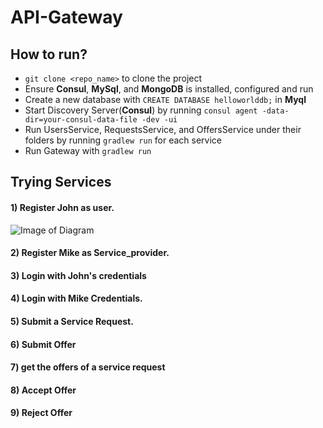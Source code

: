 # API-Gateway


## How to run?
- `git clone <repo_name>` to clone the project
- Ensure **Consul**, **MySql**, and **MongoDB** is installed, configured and run
- Create a new database with `CREATE DATABASE helloworlddb;` in **Myql**
- Start Discovery Server(**Consul**) by running `consul agent -data-dir=your-consul-data-file -dev -ui`
- Run UsersService, RequestsService, and OffersService under their folders by running `gradlew run` for each service
- Run Gateway with `gradlew run`

## Trying Services


#### 1) Register John as user.
![Image of Diagram](https://github.com/laceett/API-Gateway/blob/main/images/1.png)

#### 2) Register Mike as Service_provider.

#### 3) Login with John's credentials 

#### 4) Login with Mike Credentials. 

#### 5) Submit a Service Request. 

#### 6) Submit Offer

#### 7) get the offers of a service request 

#### 8) Accept Offer

#### 9) Reject Offer

